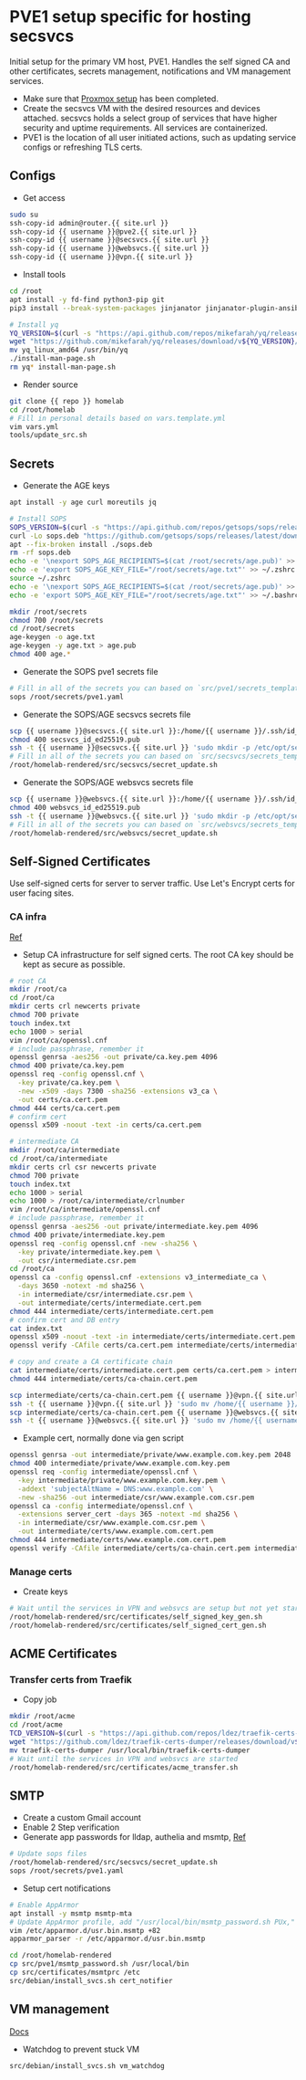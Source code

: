 # PVE1 setup specific for hosting secsvcs
Initial setup for the primary VM host, PVE1. Handles the self signed CA and other certificates, secrets management, notifications and VM management services.

- Make sure that [Proxmox setup](./proxmox.md) has been completed.
- Create the secsvcs VM with the desired resources and devices attached. secsvcs holds a select group of services that have higher security and uptime requirements. All services are containerized.
- PVE1 is the location of all user initiated actions, such as updating service configs or refreshing TLS certs.

## Configs
- Get access
```bash
sudo su
ssh-copy-id admin@router.{{ site.url }}
ssh-copy-id {{ username }}@pve2.{{ site.url }}
ssh-copy-id {{ username }}@secsvcs.{{ site.url }}
ssh-copy-id {{ username }}@websvcs.{{ site.url }}
ssh-copy-id {{ username }}@vpn.{{ site.url }}
```

- Install tools
```bash
cd /root
apt install -y fd-find python3-pip git
pip3 install --break-system-packages jinjanator jinjanator-plugin-ansible

# Install yq
YQ_VERSION=$(curl -s "https://api.github.com/repos/mikefarah/yq/releases/latest" | grep -Po '"tag_name": "v\K[0-9.]+')
wget "https://github.com/mikefarah/yq/releases/download/v${YQ_VERSION}/yq_linux_amd64.tar.gz" -O - | tar xz
mv yq_linux_amd64 /usr/bin/yq
./install-man-page.sh
rm yq* install-man-page.sh
```

- Render source
```bash
git clone {{ repo }} homelab
cd /root/homelab
# Fill in personal details based on vars.template.yml
vim vars.yml
tools/update_src.sh
```

## Secrets
- Generate the AGE keys
```bash
apt install -y age curl moreutils jq

# Install SOPS
SOPS_VERSION=$(curl -s "https://api.github.com/repos/getsops/sops/releases/latest" | grep -Po '"tag_name": "v\K[0-9.]+')
curl -Lo sops.deb "https://github.com/getsops/sops/releases/latest/download/sops_${SOPS_VERSION}_amd64.deb"
apt --fix-broken install ./sops.deb
rm -rf sops.deb
echo -e '\nexport SOPS_AGE_RECIPIENTS=$(cat /root/secrets/age.pub)' >> ~/.zshrc
echo -e 'export SOPS_AGE_KEY_FILE="/root/secrets/age.txt"' >> ~/.zshrc
source ~/.zshrc
echo -e '\nexport SOPS_AGE_RECIPIENTS=$(cat /root/secrets/age.pub)' >> ~/.bashrc
echo -e 'export SOPS_AGE_KEY_FILE="/root/secrets/age.txt"' >> ~/.bashrc

mkdir /root/secrets
chmod 700 /root/secrets
cd /root/secrets
age-keygen -o age.txt
age-keygen -y age.txt > age.pub
chmod 400 age.*
```

- Generate the SOPS pve1 secrets file
```bash
# Fill in all of the secrets you can based on `src/pve1/secrets_template.yaml`
sops /root/secrets/pve1.yaml
```

- Generate the SOPS/AGE secsvcs secrets file
```bash
scp {{ username }}@secsvcs.{{ site.url }}:/home/{{ username }}/.ssh/id_ed25519.pub secsvcs_id_ed25519.pub
chmod 400 secsvcs_id_ed25519.pub
ssh -t {{ username }}@secsvcs.{{ site.url }} 'sudo mkdir -p /etc/opt/secrets'
# Fill in all of the secrets you can based on `src/secsvcs/secrets_template.yaml`
/root/homelab-rendered/src/secsvcs/secret_update.sh
```

- Generate the SOPS/AGE websvcs secrets file
```bash
scp {{ username }}@websvcs.{{ site.url }}:/home/{{ username }}/.ssh/id_ed25519.pub websvcs_id_ed25519.pub
chmod 400 websvcs_id_ed25519.pub
ssh -t {{ username }}@websvcs.{{ site.url }} 'sudo mkdir -p /etc/opt/secrets'
# Fill in all of the secrets you can based on `src/websvcs/secrets_template.yaml`
/root/homelab-rendered/src/websvcs/secret_update.sh
```

## Self-Signed Certificates
Use self-signed certs for server to server traffic. Use Let's Encrypt certs for user facing sites.

### CA infra
[Ref](https://jamielinux.com/docs/openssl-certificate-authority/index.html)
- Setup CA infrastructure for self signed certs. The root CA key should be kept as secure as possible. 
```bash
# root CA
mkdir /root/ca
cd /root/ca
mkdir certs crl newcerts private
chmod 700 private
touch index.txt
echo 1000 > serial
vim /root/ca/openssl.cnf
# include passphrase, remember it
openssl genrsa -aes256 -out private/ca.key.pem 4096
chmod 400 private/ca.key.pem
openssl req -config openssl.cnf \
  -key private/ca.key.pem \
  -new -x509 -days 7300 -sha256 -extensions v3_ca \
  -out certs/ca.cert.pem
chmod 444 certs/ca.cert.pem
# confirm cert
openssl x509 -noout -text -in certs/ca.cert.pem

# intermediate CA
mkdir /root/ca/intermediate
cd /root/ca/intermediate
mkdir certs crl csr newcerts private
chmod 700 private
touch index.txt
echo 1000 > serial
echo 1000 > /root/ca/intermediate/crlnumber
vim /root/ca/intermediate/openssl.cnf
# include passphrase, remember it
openssl genrsa -aes256 -out private/intermediate.key.pem 4096
chmod 400 private/intermediate.key.pem
openssl req -config openssl.cnf -new -sha256 \
  -key private/intermediate.key.pem \
  -out csr/intermediate.csr.pem
cd /root/ca
openssl ca -config openssl.cnf -extensions v3_intermediate_ca \
  -days 3650 -notext -md sha256 \
  -in intermediate/csr/intermediate.csr.pem \
  -out intermediate/certs/intermediate.cert.pem
chmod 444 intermediate/certs/intermediate.cert.pem
# confirm cert and DB entry
cat index.txt
openssl x509 -noout -text -in intermediate/certs/intermediate.cert.pem
openssl verify -CAfile certs/ca.cert.pem intermediate/certs/intermediate.cert.pem

# copy and create a CA certificate chain
cat intermediate/certs/intermediate.cert.pem certs/ca.cert.pem > intermediate/certs/ca-chain.cert.pem
chmod 444 intermediate/certs/ca-chain.cert.pem

scp intermediate/certs/ca-chain.cert.pem {{ username }}@vpn.{{ site.url }}:/home/{{ username }}/{{ site.url }}.ca_chain.cert.pem
ssh -t {{ username }}@vpn.{{ site.url }} 'sudo mv /home/{{ username }}/{{ site.url }}.ca_chain.cert.pem /etc/ssl/certs'
scp intermediate/certs/ca-chain.cert.pem {{ username }}@websvcs.{{ site.url }}:/home/{{ username }}/{{ site.url }}.ca_chain.cert.pem
ssh -t {{ username }}@websvcs.{{ site.url }} 'sudo mv /home/{{ username }}/{{ site.url }}.ca_chain.cert.pem /etc/ssl/certs'
```

- Example cert, normally done via gen script
```bash
openssl genrsa -out intermediate/private/www.example.com.key.pem 2048
chmod 400 intermediate/private/www.example.com.key.pem
openssl req -config intermediate/openssl.cnf \
  -key intermediate/private/www.example.com.key.pem \
  -addext 'subjectAltName = DNS:www.example.com' \
  -new -sha256 -out intermediate/csr/www.example.com.csr.pem
openssl ca -config intermediate/openssl.cnf \
  -extensions server_cert -days 365 -notext -md sha256 \
  -in intermediate/csr/www.example.com.csr.pem \
  -out intermediate/certs/www.example.com.cert.pem
chmod 444 intermediate/certs/www.example.com.cert.pem
openssl verify -CAfile intermediate/certs/ca-chain.cert.pem intermediate/certs/www.example.com.cert.pem
```

### Manage certs
- Create keys
```bash
# Wait until the services in VPN and websvcs are setup but not yet started
/root/homelab-rendered/src/certificates/self_signed_key_gen.sh
/root/homelab-rendered/src/certificates/self_signed_cert_gen.sh
```

## ACME Certificates

### Transfer certs from Traefik
- Copy job
```bash
mkdir /root/acme
cd /root/acme
TCD_VERSION=$(curl -s "https://api.github.com/repos/ldez/traefik-certs-dumper/releases/latest" | grep -Po '"tag_name": "v\K[0-9.]+')
wget "https://github.com/ldez/traefik-certs-dumper/releases/download/v${TCD_VERSION}/traefik-certs-dumper_v${TCD_VERSION}_linux_amd64.tar.gz" -O - | tar xz
mv traefik-certs-dumper /usr/local/bin/traefik-certs-dumper
# Wait until the services in VPN and websvcs are started
/root/homelab-rendered/src/certificates/acme_transfer.sh
```

## SMTP
- Create a custom Gmail account
- Enable 2 Step verification
- Generate app passwords for lldap, authelia and msmtp, [Ref](https://support.google.com/accounts/answer/185833?hl=en)
```bash
# Update sops files
/root/homelab-rendered/src/secsvcs/secret_update.sh
sops /root/secrets/pve1.yaml
```
- Setup cert notifications
```bash
# Enable AppArmor
apt install -y msmtp msmtp-mta
# Update AppArmor profile, add "/usr/local/bin/msmtp_password.sh PUx,"
vim /etc/apparmor.d/usr.bin.msmtp +82
apparmor_parser -r /etc/apparmor.d/usr.bin.msmtp

cd /root/homelab-rendered
cp src/pve1/msmtp_password.sh /usr/local/bin
cp src/certificates/msmtprc /etc
src/debian/install_svcs.sh cert_notifier
```

## VM management
[Docs](https://pve.proxmox.com/pve-docs/qm.1.html)

- Watchdog to prevent stuck VM
```bash
src/debian/install_svcs.sh vm_watchdog
```
